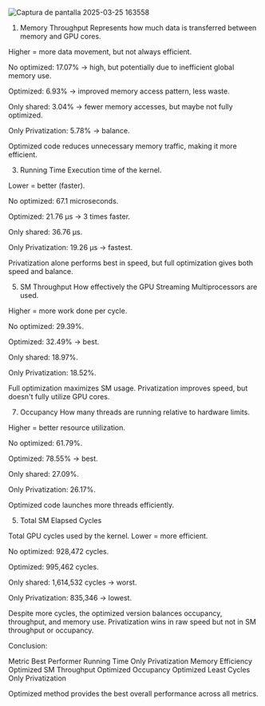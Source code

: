 
![Captura de pantalla 2025-03-25 163558](https://github.com/user-attachments/assets/817af5f0-0595-41ba-ba94-0d0831e6be67)


1. Memory Throughput
Represents how much data is transferred between memory and GPU cores.

Higher = more data movement, but not always efficient.

No optimized: 17.07% → high, but potentially due to inefficient global memory use.

Optimized: 6.93% → improved memory access pattern, less waste.

Only shared: 3.04% → fewer memory accesses, but maybe not fully optimized.

Only Privatization: 5.78% → balance.

Optimized code reduces unnecessary memory traffic, making it more efficient.

3. Running Time
Execution time of the kernel.

Lower = better (faster).

No optimized: 67.1 microseconds.

Optimized: 21.76 μs → 3 times faster.

Only shared: 36.76 μs.

Only Privatization: 19.26 μs → fastest.

Privatization alone performs best in speed, but full optimization gives both speed and balance.

5. SM Throughput
How effectively the GPU Streaming Multiprocessors are used.

Higher = more work done per cycle.

No optimized: 29.39%.

Optimized: 32.49% → best.

Only shared: 18.97%.

Only Privatization: 18.52%.

Full optimization maximizes SM usage. Privatization improves speed, but doesn't fully utilize GPU cores.

7. Occupancy
How many threads are running relative to hardware limits.

Higher = better resource utilization.

No optimized: 61.79%.

Optimized: 78.55% → best.

Only shared: 27.09%.

Only Privatization: 26.17%.

Optimized code launches more threads efficiently.

5. Total SM Elapsed Cycles

Total GPU cycles used by the kernel.
Lower = more efficient.

No optimized: 928,472 cycles.

Optimized: 995,462 cycles.

Only shared: 1,614,532 cycles → worst.

Only Privatization: 835,346 → lowest.

Despite more cycles, the optimized version balances occupancy, throughput, and memory use. Privatization wins in raw speed but not in SM throughput or occupancy.

Conclusion:

Metric	Best Performer
Running Time	Only Privatization
Memory Efficiency	Optimized
SM Throughput	Optimized
Occupancy	Optimized
Least Cycles	Only Privatization

Optimized method provides the best overall performance across all metrics.


